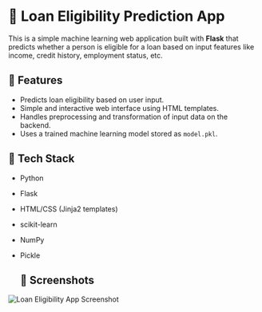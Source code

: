 # 🏦 Loan Eligibility Prediction App

This is a simple machine learning web application built with **Flask** that predicts whether a person is eligible for a loan based on input features like income, credit history, employment status, etc.

## 🚀 Features

- Predicts loan eligibility based on user input.
- Simple and interactive web interface using HTML templates.
- Handles preprocessing and transformation of input data on the backend.
- Uses a trained machine learning model stored as `model.pkl`.

## 🧠 Tech Stack

- Python
- Flask
- HTML/CSS (Jinja2 templates)
- scikit-learn
- NumPy
- Pickle

  ## 📸 Screenshots

![Loan Eligibility App Screenshot]([https://github.com/Rohit4519/loan-eligibility-prediction/blob/main/Screenshot%202024-04-19%20163812.png?raw=true](https://github.com/Rohit4519/loan-eligibility-prediction/blob/55b352b105b8ffba080324527acc95bc615fe7e1/Screenshot%202024-04-19%20163812.png))
